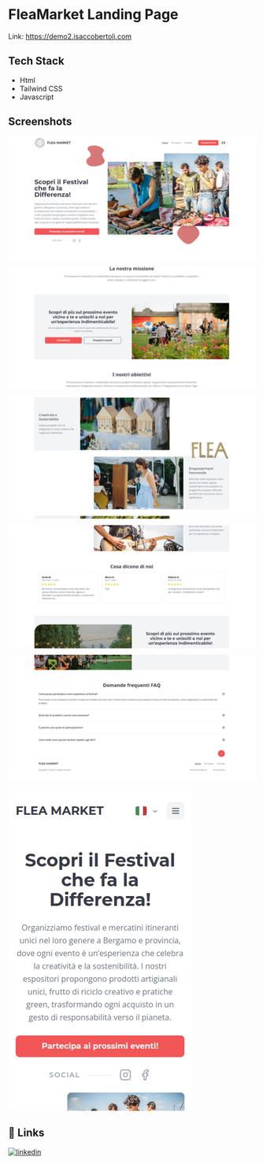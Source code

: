 # FleaMarket Landing Page

Link: https://demo2.isaccobertoli.com

## Tech Stack

- Html
- Tailwind CSS
- Javascript

## Screenshots

<div style="margin-bottom: 10px">
    <img src="./gitHubAsset/FleaHero.png">
</div>

<div style="margin-bottom: 10px">
    <img src="./gitHubAsset/FleaCTA.png">
</div>

<div style="margin-bottom: 10px">
    <img src="./gitHubAsset/FleaFeature.png">
</div>

<div style="margin-bottom: 10px">
    <img src="./gitHubAsset/FleaReview.png">
</div>

<div style="margin-bottom: 10px">
    <img src="./gitHubAsset/FleaFAQ.png">
</div>

<div style="margin-bottom: 10px">
    <img src="./gitHubAsset/FleaMobile.png">
</div>

## 🔗 Links

[![linkedin](https://img.shields.io/badge/linkedin-0A66C2?style=for-the-badge&logo=linkedin&logoColor=white)](https://www.linkedin.com/in/isacco-bertoli-10aa16252/)
